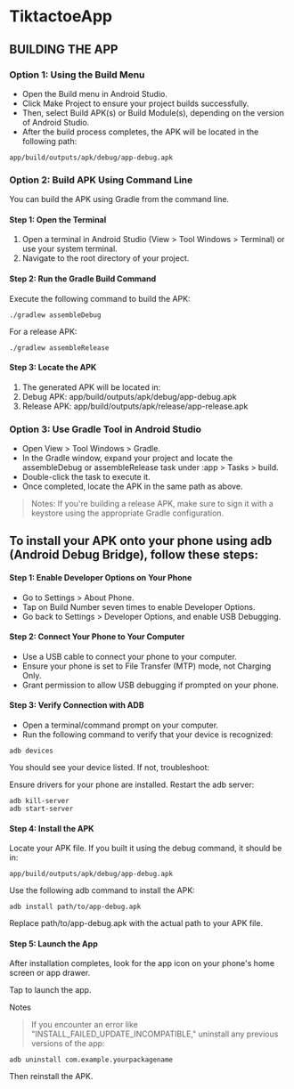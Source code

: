 # TiktactoeApp
## BUILDING THE APP

### Option 1: Using the Build Menu
* Open the Build menu in Android Studio.
* Click Make Project to ensure your project builds successfully.
* Then, select Build APK(s) or Build Module(s), depending on the version of Android Studio.
* After the build process completes, the APK will be located in the following path:
```
app/build/outputs/apk/debug/app-debug.apk
```

### Option 2: Build APK Using Command Line

You can build the APK using Gradle from the command line.
#### Step 1: Open the Terminal
1. Open a terminal in Android Studio (View > Tool Windows > Terminal) or use your system terminal.
2. Navigate to the root directory of your project.

#### Step 2: Run the Gradle Build Command

Execute the following command to build the APK:
```
./gradlew assembleDebug
```
For a release APK:
```
./gradlew assembleRelease
```
#### Step 3: Locate the APK
1. The generated APK will be located in:
2. Debug APK: app/build/outputs/apk/debug/app-debug.apk
3. Release APK: app/build/outputs/apk/release/app-release.apk

### Option 3: Use Gradle Tool in Android Studio

* Open View > Tool Windows > Gradle.
* In the Gradle window, expand your project and locate the assembleDebug or assembleRelease task under :app > Tasks > build.
* Double-click the task to execute it.
* Once completed, locate the APK in the same path as above.

> Notes: If you're building a release APK, make sure to sign it with a keystore using the appropriate Gradle configuration.

## To install your APK onto your phone using adb (Android Debug Bridge), follow these steps:
#### Step 1: Enable Developer Options on Your Phone
* Go to Settings > About Phone.
* Tap on Build Number seven times to enable Developer Options.
* Go back to Settings > Developer Options, and enable USB Debugging.

#### Step 2: Connect Your Phone to Your Computer
*  Use a USB cable to connect your phone to your computer.
* Ensure your phone is set to File Transfer (MTP) mode, not Charging Only.
* Grant permission to allow USB debugging if prompted on your phone.

#### Step 3: Verify Connection with ADB
* Open a terminal/command prompt on your computer.
* Run the following command to verify that your device is recognized:
```
adb devices
```
You should see your device listed. If not, troubleshoot:

Ensure drivers for your phone are installed.
Restart the adb server:
```
adb kill-server
adb start-server
```
#### Step 4: Install the APK
Locate your APK file. If you built it using the debug command, it should be in:

```
app/build/outputs/apk/debug/app-debug.apk
```

Use the following adb command to install the APK:
```
adb install path/to/app-debug.apk
```
Replace path/to/app-debug.apk with the actual path to your APK file.

#### Step 5: Launch the App
After installation completes, look for the app icon on your phone's home screen or app drawer.

Tap to launch the app.

Notes

> If you encounter an error like "INSTALL_FAILED_UPDATE_INCOMPATIBLE," uninstall any previous versions of the app:
```
adb uninstall com.example.yourpackagename
```
Then reinstall the APK.
